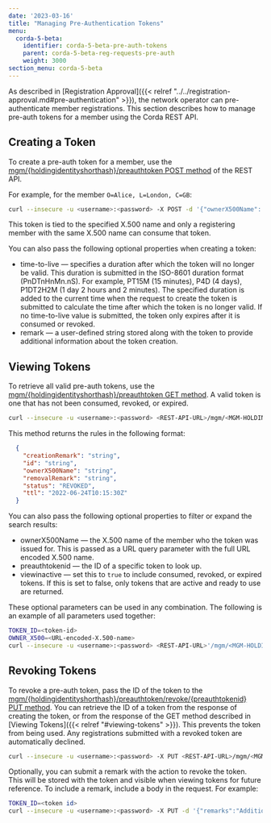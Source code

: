 ```yaml
---
date: '2023-03-16'
title: "Managing Pre-Authentication Tokens"
menu:
  corda-5-beta:
    identifier: corda-5-beta-pre-auth-tokens
    parent: corda-5-beta-reg-requests-pre-auth
    weight: 3000
section_menu: corda-5-beta
---
```


As described in [Registration Approval]({{< relref "../../registration-approval.md#pre-authentication" >}}), the network operator can pre-authenticate member registrations. This section describes how to manage pre-auth tokens for a member using the Corda REST API.

## Creating a Token

To create a pre-auth token for a member, use the [mgm/{holdingidentityshorthash}/preauthtoken POST method](../../rest-api/C5_OpenAPI.html#tag/MGM-API/operation/post_mgm__holdingidentityshorthash__preauthtoken) of the REST API.

For example, for the member `O=Alice, L=London, C=GB`:

```bash
curl --insecure -u <username>:<password> -X POST -d '{"ownerX500Name": "O=Alice, L=London, C=GB"}' <REST-API-URL>/mgm/<MGM-HOLDING-ID>/preauthtoken
```

This token is tied to the specified X.500 name and only a registering member with the same X.500 name can consume that token.

You can also pass the following optional properties when creating a token:
* time-to-live — specifies a duration after which the token will no longer be valid. 
This duration is submitted in the ISO-8601 duration format (PnDTnHnMn.nS). 
For example, PT15M (15 minutes), P4D (4 days), P1DT2H2M (1 day 2 hours and 2 minutes). 
The specified duration is added to the current time when the request to create the token is submitted to calculate the time after which the token is no longer valid. 
If no time-to-live value is submitted, the token only expires after it is consumed or revoked. 
* remark —  a user-defined string stored along with the token to provide additional information about the token creation.

## Viewing Tokens

To retrieve all valid pre-auth tokens, use the [mgm/{holdingidentityshorthash}/preauthtoken GET method](../../rest-api/C5_OpenAPI.html#tag/MGM-API/operation/get_mgm__holdingidentityshorthash__preauthtoken). A valid token is one that has not been consumed, revoked, or expired.

```bash
curl --insecure -u <username>:<password> <REST-API-URL>/mgm/<MGM-HOLDING-ID>/preauthtoken
```

This method returns the rules in the following format:
```JSON
  {
    "creationRemark": "string",
    "id": "string",
    "ownerX500Name": "string",
    "removalRemark": "string",
    "status": "REVOKED",
    "ttl": "2022-06-24T10:15:30Z"
  }
```

You can also pass the following optional properties to filter or expand the search results:
* ownerX500Name — the X.500 name of the member who the token was issued for. 
This is passed as a URL query parameter with the full URL encoded X.500 name.
* preauthtokenid — the ID of a specific token to look up.
* viewinactive — set this to `true` to include consumed, revoked, or expired tokens.
If this is set to false, only tokens that are active and ready to use are returned.

These optional parameters can be used in any combination. The following is an example of all parameters used together:
```bash
TOKEN_ID=<token-id>
OWNER_X500=<URL-encoded-X.500-name>
curl --insecure -u <username>:<password> <REST-API-URL>'/mgm/<MGM-HOLDING-ID>/preauthtoken?viewInactive=true&preAuthTokenId='$TOKEN_ID'&ownerX500Name='$OWNER_X500
```

## Revoking Tokens

To revoke a pre-auth token, pass the ID of the token to the [mgm/{holdingidentityshorthash}/preauthtoken/revoke/{preauthtokenid} PUT method](../../rest-api/C5_OpenAPI.html#tag/MGM-API/operation/put_mgm__holdingidentityshorthash__preauthtoken_revoke__preauthtokenid_). You can retrieve the ID of a token from the response of creating the token, or from the response of the GET method described in [Viewing Tokens]({{< relref "#viewing-tokens" >}}). This prevents the token from being used. Any registrations submitted with a revoked token are automatically declined.

```bash
curl --insecure -u <username>:<password> -X PUT <REST-API-URL>/mgm/<MGM-HOLDING-ID>/preauthtoken/revoke/<TOKEN-ID>
```

Optionally, you can submit a remark with the action to revoke the token. This will be stored with the token and visible when viewing tokens for future reference. To include a remark, include a body in the request. For example:

```bash
TOKEN_ID=<token id>
curl --insecure -u <username>:<password> -X PUT -d '{"remarks":"Additional authentication required."}' <REST-API-URL>/mgm/<MGM-HOLDING-ID>/preauthtoken/revoke/<TOKEN-ID>
```